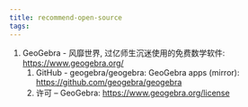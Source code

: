 ```yaml
---
title: recommend-open-source
tags:
---
```



1. GeoGebra - 风靡世界, 过亿师生沉迷使用的免费数学软件: <https://www.geogebra.org/>
   1. GitHub - geogebra/geogebra: GeoGebra apps (mirror): <https://github.com/geogebra/geogebra>
   2. 许可 – GeoGebra: <https://www.geogebra.org/license>
